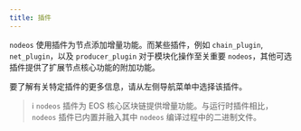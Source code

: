 ```yaml
---
title: 插件
---
```


`nodeos` 使用插件为节点添加增量功能。而某些插件，例如 `chain_plugin`, `net_plugin`，以及 `producer_plugin` 对于模块化操作至关重要 `nodeos`，其他可选插件提供了扩展节点核心功能的附加功能。

要了解有关特定插件的更多信息，请从左侧导航菜单中选择该插件。

> ℹ️ `nodeos` 插件为 EOS 核心区块链提供增量功能。与运行时插件相比， `nodeos` 插件已内置并融入其中 `nodeos` 编译过程中的二进制文件。

